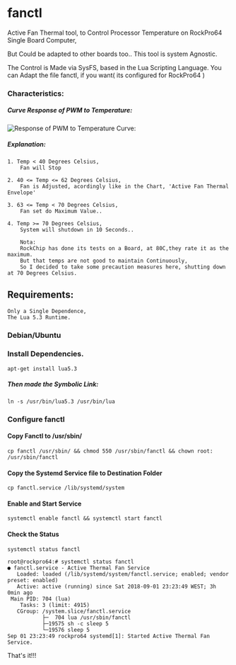# fanctl

Active Fan Thermal tool, to Control Processor Temperature on RockPro64 Single Board Computer,

But Could be adapted to other boards too..
This tool is system Agnostic.

The Control is Made via SysFS, based in the Lua Scripting Language.
You can Adapt the file fanctl, if you want( its configured  for RockPro64 )

### Characteristics:

#####  Curve Response of PWM to Temperature:

![Response of PWM to Temperature Curve:](https://github.com/tuxd3v/fanctl/blob/master/active_fan_thermal_envelope.png)

##### Explanation:
    
	1. Temp < 40 Degrees Celsius,
		Fan will Stop

	2. 40 <= Temp <= 62 Degrees Celsius,
	    Fan is Adjusted, acordingly like in the Chart, 'Active Fan Thermal Envelope'

	3. 63 <= Temp < 70 Degrees Celsius,
		Fan set do Maximum Value..

	4. Temp >= 70 Degrees Celsius,
		System will shutdown in 10 Seconds..
		
		Nota:
		RockChip has done its tests on a Board, at 80C,they rate it as the maximum.
		But that temps are not good to maintain Continuously,
		So I decided to take some precaution measures here, shutting down at 70 Degrees Celsius.



## Requirements:
	Only a Single Dependence,
	The Lua 5.3 Runtime.


### Debian/Ubuntu

### Install Dependencies.
	apt-get install lua5.3

##### Then made the Symbolic Link:
	ln -s /usr/bin/lua5.3 /usr/bin/lua


### Configure fanctl

####  Copy Fanctl to /usr/sbin/
	cp fanctl /usr/sbin/ && chmod 550 /usr/sbin/fanctl && chown root: /usr/sbin/fanctl

#### Copy the Systemd Service file to Destination Folder
	cp fanctl.service /lib/systemd/system

#### Enable and Start Service
	systemctl enable fanctl && systemctl start fanctl

#### Check the Status
	systemctl status fanctl

	root@rockpro64:# systemctl status fanctl
	● fanctl.service - Active Thermal Fan Service
	   Loaded: loaded (/lib/systemd/system/fanctl.service; enabled; vendor preset: enabled)
	   Active: active (running) since Sat 2018-09-01 23:23:49 WEST; 3h 0min ago
	 Main PID: 704 (lua)
		Tasks: 3 (limit: 4915)
	   CGroup: /system.slice/fanctl.service
		       ├─  704 lua /usr/sbin/fanctl
		       ├─19575 sh -c sleep 5
		       └─19576 sleep 5
	Sep 01 23:23:49 rockpro64 systemd[1]: Started Active Thermal Fan Service.


That's it!!!


